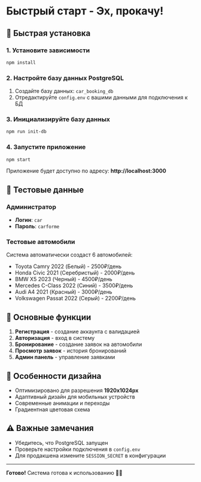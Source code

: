 # Быстрый старт - Эх, прокачу!

## 🚀 Быстрая установка

### 1. Установите зависимости
```bash
npm install
```

### 2. Настройте базу данных PostgreSQL
1. Создайте базу данных: `car_booking_db`
2. Отредактируйте `config.env` с вашими данными для подключения к БД

### 3. Инициализируйте базу данных
```bash
npm run init-db
```

### 4. Запустите приложение
```bash
npm start
```

Приложение будет доступно по адресу: **http://localhost:3000**

## 👤 Тестовые данные

### Администратор
- **Логин**: `car`
- **Пароль**: `carforme`

### Тестовые автомобили
Система автоматически создаст 6 автомобилей:
- Toyota Camry 2022 (Белый) - 2500₽/день
- Honda Civic 2021 (Серебристый) - 2000₽/день
- BMW X5 2023 (Черный) - 4500₽/день
- Mercedes C-Class 2022 (Синий) - 3500₽/день
- Audi A4 2021 (Красный) - 3000₽/день
- Volkswagen Passat 2022 (Серый) - 2200₽/день

## 📱 Основные функции

1. **Регистрация** - создание аккаунта с валидацией
2. **Авторизация** - вход в систему
3. **Бронирование** - создание заявок на автомобили
4. **Просмотр заявок** - история бронирований
5. **Админ панель** - управление заявками

## 🎨 Особенности дизайна

- Оптимизировано для разрешения **1920x1024px**
- Адаптивный дизайн для мобильных устройств
- Современные анимации и переходы
- Градиентная цветовая схема

## ⚠️ Важные замечания

- Убедитесь, что PostgreSQL запущен
- Проверьте настройки подключения в `config.env`
- Для продакшена измените `SESSION_SECRET` в конфигурации

---

**Готово!** Система готова к использованию 🚗✨ 